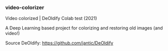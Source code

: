 ### video-colorizer
Video colorized | DeOldify Colab test (2021)

A Deep Learning based project for colorizing and restoring old images (and video!)

Source
DeOldify: https://github.com/jantic/DeOldify
